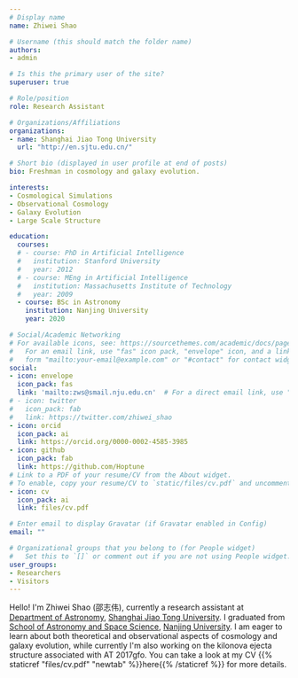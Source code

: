 ```yaml
---
# Display name
name: Zhiwei Shao

# Username (this should match the folder name)
authors:
- admin

# Is this the primary user of the site?
superuser: true

# Role/position
role: Research Assistant

# Organizations/Affiliations
organizations:
- name: Shanghai Jiao Tong University
  url: "http://en.sjtu.edu.cn/"

# Short bio (displayed in user profile at end of posts)
bio: Freshman in cosmology and galaxy evolution.

interests:
- Cosmological Simulations
- Observational Cosmology
- Galaxy Evolution
- Large Scale Structure

education:
  courses:
  # - course: PhD in Artificial Intelligence
  #   institution: Stanford University
  #   year: 2012
  # - course: MEng in Artificial Intelligence
  #   institution: Massachusetts Institute of Technology
  #   year: 2009
  - course: BSc in Astronomy
    institution: Nanjing University
    year: 2020

# Social/Academic Networking
# For available icons, see: https://sourcethemes.com/academic/docs/page-builder/#icons
#   For an email link, use "fas" icon pack, "envelope" icon, and a link in the
#   form "mailto:your-email@example.com" or "#contact" for contact widget.
social:
- icon: envelope
  icon_pack: fas
  link: 'mailto:zws@smail.nju.edu.cn'  # For a direct email link, use "mailto:test@example.org".
# - icon: twitter
#   icon_pack: fab
#   link: https://twitter.com/zhiwei_shao
- icon: orcid
  icon_pack: ai
  link: https://orcid.org/0000-0002-4585-3985
- icon: github
  icon_pack: fab
  link: https://github.com/Hoptune
# Link to a PDF of your resume/CV from the About widget.
# To enable, copy your resume/CV to `static/files/cv.pdf` and uncomment the lines below.
- icon: cv
  icon_pack: ai
  link: files/cv.pdf

# Enter email to display Gravatar (if Gravatar enabled in Config)
email: ""

# Organizational groups that you belong to (for People widget)
#   Set this to `[]` or comment out if you are not using People widget.
user_groups:
- Researchers
- Visitors
---
```


Hello! I'm Zhiwei Shao (邵志伟), currently a research assistant at [Department of Astronomy](http://astro.sjtu.edu.cn/en/), [Shanghai Jiao Tong University](http://en.sjtu.edu.cn/). I graduated from [School of Astronomy and Space Science](https://astronomy.nju.edu.cn/), [Nanjing University](https://www.nju.edu.cn/en/main.psp). I am eager to learn about both theoretical and observational aspects of cosmology and galaxy evolution, while currently I'm also working on the kilonova ejecta structure associated with AT 2017gfo. You can take a look at my CV {{% staticref "files/cv.pdf" "newtab" %}}here{{% /staticref %}} for more details.
